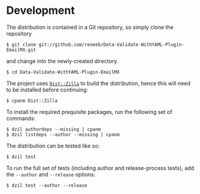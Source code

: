 
# Development

The distribution is contained in a Git repository, so simply clone the
repository

```
$ git clone git://github.com/reneeb/Data-Validate-WithYAML-Plugin-EmailMX.git
```

and change into the newly-created directory.

```
$ cd Data-Validate-WithYAML-Plugin-EmailMX
```

The project uses [`Dist::Zilla`](https://metacpan.org/pod/Dist::Zilla) to
build the distribution, hence this will need to be installed before
continuing:

```
$ cpanm Dist::Zilla
```

To install the required prequisite packages, run the following set of
commands:

```
$ dzil authordeps --missing | cpanm
$ dzil listdeps --author --missing | cpanm
```

The distribution can be tested like so:

```
$ dzil test
```

To run the full set of tests (including author and release-process tests),
add the `--author` and `--release` options:

```
$ dzil test --author --release
```
